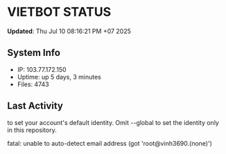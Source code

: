 # VIETBOT STATUS
**Updated**: Thu Jul 10 08:16:21 PM +07 2025

## System Info
- IP: 103.77.172.150
- Uptime: up 5 days, 3 minutes
- Files: 4743

## Last Activity

to set your account's default identity.
Omit --global to set the identity only in this repository.

fatal: unable to auto-detect email address (got 'root@vinh3690.(none)')

